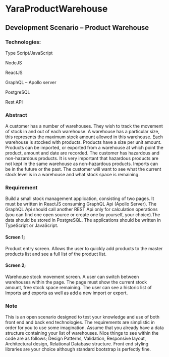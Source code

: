 # YaraProductWarehouse

## Development Scenario – Product Warehouse

### Technologies:
Type Script/JavaScript

NodeJS

ReactJS

GraphQL – Apollo server

PostgreSQL

Rest API

### Abstract
A customer has a number of warehouses. They wish to track the movement of stock in and out of each warehouse. A warehouse has a particular size, this represents the maximum stock amount allowed in this warehouse. Each warehouse is stocked with products. Products have a size per unit amount. Products can be imported, or exported from a warehouse at which point the product, amount and date are recorded. The customer has hazardous and non-hazardous products. It is very important that hazardous products are not kept in the same warehouse as non-hazardous products. Imports can be in the future or the past. The customer will want to see what the current stock level is in a warehouse and what stock space is remaining.

### Requirement
Build a small stock management application, consisting of two pages. It must be written in ReactJS consuming GraphQL Api (Apollo Server). The GraphQL Api should call another REST Api only for calculation operations (you can find one open source or create one by yourself, your choice).The data should be stored in PostgreSQL. The applications should be written in TypeScript or JavaScript.

#### Screen 1;
Product entry screen. Allows the user to quickly add products to the master products list and see a full list of the product list.
#### Screen 2;
Warehouse stock movement screen. A user can switch between warehouses within the page. The page must show the current stock amount, free stock space remaining. The user can see a historic list of Imports and exports as well as add a new import or export.

### Note
This is an open scenario designed to test your knowledge and use of both front end and back end technologies. The requirements are simplistic in order for you to use some imagination. Assume that you already have a data structure containing your list of warehouses. Nice things to see within the code are as follows; Design Patterns, Validation, Responsive layout, Architectural design, Relational Database structure. Front end styling libraries are your choice although standard bootstrap is perfectly fine.

